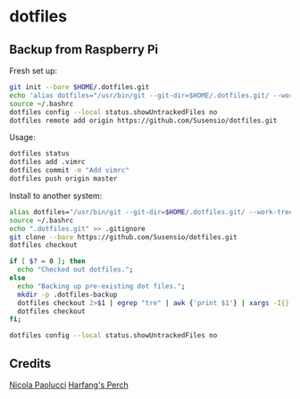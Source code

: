 # dotfiles
## Backup from Raspberry Pi

Fresh set up:
``` bash
git init --bare $HOME/.dotfiles.git
echo 'alias dotfiles="/usr/bin/git --git-dir=$HOME/.dotfiles.git/ --work-tree=$HOME"' >> $HOME/.bash_aliases
source ~/.bashrc
dotfiles config --local status.showUntrackedFiles no
dotfiles remote add origin https://github.com/Susensio/dotfiles.git
```

Usage:
``` bash
dotfiles status
dotfiles add .vimrc
dotfiles commit -m "Add vimrc"
dotfiles push origin master
```

Install to another system:
``` bash
alias dotfiles="/usr/bin/git --git-dir=$HOME/.dotfiles.git/ --work-tree=$HOME"
source ~/.bashrc
echo ".dotfiles.git" >> .gitignore
git clone --bare https://github.com/Susensio/dotfiles.git
dotfiles checkout

if [ $? = 0 ]; then
  echo "Checked out dotfiles.";
else
  echo "Backing up pre-existing dot files.";
  mkdir -p .dotfiles-backup
  dotfiles checkout 2>$1 | egrep "tre" | awk {'print $1'} | xargs -I{} mv {} .dotfiles-backup/{}
  dotfiles checkout
fi;

dotfiles config --local status.showUntrackedFiles no
```


## Credits

[Nicola Paolucci](https://developer.atlassian.com/blog/2016/02/best-way-to-store-dotfiles-git-bare-repo/)
[Harfang's Perch](https://harfangk.github.io/2016/09/19/manage-dotfiles-with-a-git-bare-repository.html)
